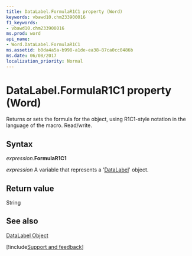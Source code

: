 ```yaml
---
title: DataLabel.FormulaR1C1 property (Word)
keywords: vbawd10.chm233900016
f1_keywords:
- vbawd10.chm233900016
ms.prod: word
api_name:
- Word.DataLabel.FormulaR1C1
ms.assetid: b0da4a5a-b998-a1de-ea38-87ca0cc0486b
ms.date: 06/08/2017
localization_priority: Normal
---
```



# DataLabel.FormulaR1C1 property (Word)

Returns or sets the formula for the object, using R1C1-style notation in the language of the macro. Read/write.


## Syntax

_expression_.**FormulaR1C1**

_expression_ A variable that represents a '[DataLabel](Word.DataLabel.md)' object.


## Return value

String


## See also


[DataLabel Object](Word.DataLabel.md)

[!include[Support and feedback](~/includes/feedback-boilerplate.md)]